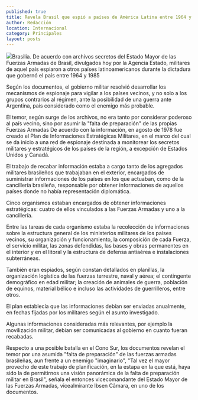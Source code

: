 ```yaml
---
published: true
title: Revela Brasil que espió a países de América Latina entre 1964 y 1985
author: Redacción
location: Internacional
category: Principales
layout: posts
---
```


![](http://i.imgur.com/sHpOIKlm.jpg)Brasilia. De acuerdo con archivos secretos del Estado Mayor de las Fuerzas Armadas de Brasil, divulgados hoy por la Agencia Estado, militares de aquel país espiaron a otros países latinoamericanos durante la dictadura que gobernó el país entre 1964 y 1985

Según los documentos, el gobierno militar resolvió desarrollar los mecanismos de espionaje para vigilar a los países vecinos, y no solo a los grupos contrarios al régimen, ante la posibilidad de una guerra ante Argentina, país considerado como el enemigo más probable.

El temor, según surge de los archivos, no era tanto por considerar poderoso al país vecino, sino por asumir la "falta de preparación" de las propias Fuerzas Armadas De acuerdo con la información, en agosto de 1978 fue creado el Plan de Informaciones Estratégicas Militares, en el marco del cual se da inicio a una red de espionaje destinada a monitorear los secretos militares y estratégicos de los países de la región, a excepción de Estados Unidos y Canadá.

El trabajo de recabar información estaba a cargo tanto de los agregados militares brasileños que trabajaban en el exterior, encargados de suministrar informaciones de los países en los que actuaban, como de la cancillería brasileña, responsable por obtener informaciones de aquellos países donde no había representación diplomática.

Cinco organismos estaban encargados de obtener informaciones estratégicas: cuatro de ellos vinculados a las Fuerzas Armadas y uno a la cancillería.

Entre las tareas de cada organismo estaba la recolección de informaciones sobre la estructura general de los ministerios militares de los países vecinos, su organización y funcionamiento, la composición de cada Fuerza, el servicio militar, las zonas defendidas, las bases y obras permanentes en el interior y en el litoral y la estructura de defensa antiaérea e instalaciones subterráneas.

También eran espiados, según constan detallados en planillas, la organización logística de las fuerzas terrestre, naval y aérea; el contingente demográfico en edad militar; la creación de animales de guerra, población de equinos, material bélico e incluso las actividades de guerrilleros, entre otros.

El plan establecía que las informaciones debían ser enviadas anualmente, en fechas fijadas por los militares según el asunto investigado.

Algunas informaciones consideradas más relevantes, por ejemplo la movilización militar, debían ser comunicadas al gobierno en cuanto fueran recabadas.

Respecto a una posible batalla en el Cono Sur, los documentos revelan el temor por una asumida "falta de preparación" de las fuerzas armadas brasileñas, aun frente a un enemigo "imaginario", "Tal vez el mayor provecho de este trabajo de planificación, en la estapa en la que está, haya sido la de permitirnos una visión panorámica de la falta de preparación militar en Brasil", señala el entonces vicecomandante del Estado Mayor de las Fuerzas Armadas, vicealmirante Ibsen Câmara, en uno de los documentos.
